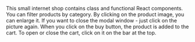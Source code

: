 This small internet shop contains class and functional React components. You can filter products by category. By clicking on the product image, you can enlarge it. If you want to close the modal window - just click on the picture again. When you click on the buy button, the product is added to the cart. To open or close the cart, click on it on the bar at the top.
